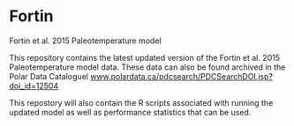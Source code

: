# Fortin
Fortin et al. 2015 Paleotemperature model

This repository contains the latest updated version of the Fortin et al. 2015 Paleotemperature model data. These data can also be found archived in the Polar Data Cataloguel www.polardata.ca/pdcsearch/PDCSearchDOI.jsp?doi_id=12504

This repostory will also contain the R scripts associated with running the updated model as well as performance statistics that can be used. 
